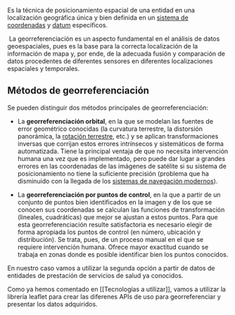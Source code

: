 Es la técnica de posicionamiento espacial de una entidad en una localización geográfica única y bien definida en un [sistema de coordenadas](https://es.wikipedia.org/wiki/Sistema_de_coordenadas "Sistema de coordenadas") y [datum](https://es.wikipedia.org/wiki/Datum "Datum") específicos.

 La georreferenciación es un aspecto fundamental en el análisis de datos geoespaciales, pues es la base para la correcta localización de la información de mapa y, por ende, de la adecuada fusión y comparación de datos procedentes de diferentes sensores en diferentes localizaciones espaciales y temporales.

## Métodos de georreferenciación

Se pueden distinguir dos métodos principales de georreferenciación:

-   La **georreferenciación orbital**, en la que se modelan las fuentes de error geométrico conocidas (la curvatura terrestre, la distorsión panorámica, la [rotación terrestre](https://es.wikipedia.org/wiki/Rotaci%C3%B3n_de_la_Tierra "Rotación de la Tierra"), etc.) y se aplican transformaciones inversas que corrijan estos errores intrínsecos y sistemáticos de forma automatizada. Tiene la principal ventaja de que no necesita intervención humana una vez que es implementado, pero puede dar lugar a grandes errores en las coordenadas de las imágenes de satélite si su sistema de posicionamiento no tiene la suficiente precisión (problema que ha disminuido con la llegada de los [sistemas de navegación modernos](https://es.wikipedia.org/wiki/Sistema_de_navegaci%C3%B3n_inercial "Sistema de navegación inercial")).

-   La **georreferenciación por puntos de control**, en la que a partir de un conjunto de puntos bien identificados en la imagen y de los que se conocen sus coordenadas se calculan las funciones de transformación (lineales, cuadráticas) que mejor se ajustan a estos puntos. Para que esta georreferenciación resulte satisfactoria es necesario elegir de forma apropiada los puntos de control (en número, ubicación y distribución). Se trata, pues, de un proceso manual en el que se requiere intervención humana. Ofrece mayor exactitud cuando se trabaja en zonas donde es posible identificar bien los puntos conocidos.

En nuestro caso vamos a utilizar la segunda opción a partir de datos de entidades de prestación de servicios de salud ya conocidos.

Como ya hemos comentado en [[Tecnologías a utilizar]], vamos a utilizar la librería leaflet para crear las diferenes APIs de uso para georreferenciar y presentar los datos adquiridos.

¿Porqué es tan importante la geolocalización y georreferenciación?

Dentro del entorno empresarial es importantísimo conocer dónde está nuestro cliente y dónde están nuestros recursos empresariales. Básicamente utilizamos estos datos para tomar decisiones de mercadeo y logística y ahorrar dinero y tiempo a la hora de mover nuestros recursos.

Para eso se utilizan este tipo de tecnologías, que permiten analizar el mercado y nuestro entorno logístico mediante APIS y desarrollos informáticos (web y software dedicado).

Eso es lo que IT4PROS quiere presentar como MVP en este capstone project. 


 It is the technique of spatial positioning an entity in a unique and well-defined geographical location in a [coordinate system](https://en.wikipedia.org/wiki/Coordinate_system "Coordinate system") and [datum](https ://en.wikipedia.org/wiki/Datum "Datum") specifics.

Georeferencing is a fundamental aspect in geospatial data analysis, as it is the basis for the correct location of map information and, hence, the proper fusion and comparison of data proceeding from different sensors at different spatial and temporal locations.

## Georeferencing methods

Two main methods of georeferencing can be distinguished:

- The **orbital georeferencing**, in which the known sources of geometric error (Earth curvature, panoramic distortion, [Earth rotation](https://en.wikipedia.org/wiki/Rotaci%C3) are modeled %B3n_of_the_Earth "Earth Rotation"), etc.) and inverse transformations are applied which correct these intrinsic and systematic errors in an automated manner. It has the main advantage of not needing human intervention once it is implemented, but can lead to large errors in the coordinates of the satellite images if its positioning system is not accurate enough (a problem that has decreased with the advent of the [modern navigation systems](https://en.wikipedia.org/wiki/Inertial_navigation_system "Inertial navigation system")).

- The **georeferencing by control points**, in which from a set of points well identified in the image and whose coordinates are known to calculate the transformation functions (linear, quadratic) that best fit to these points. For this georeferencing to turn out satisfactory it is necessary to appropriately choose the control points (in number, location and distribution). It is, therefore, a manual process in which human intervention is required. It offers greater accuracy when working in areas where it is possible to properly identify known points.

In our case we are going to use the second option from data of already known health service delivery entities.

As we have already commented in [[Technologies to use]], we are going to use the leaflet library to create the various usage APIs to georeference and present the acquired data.

Why is geolocation and georeferencing so important?

Within the business environment it is very important to know where our customer is and where our business resources are. We basically use this data to make marketing and logistics decisions and save money and time when it comes to moving our resources.

For that, this kind of technologies are used, which allow us to analyze the market and our logistics environment through APIS and computer developments (web and dedicated software).

That is what IT4PROS wants to present as MVP in this capstone project.

